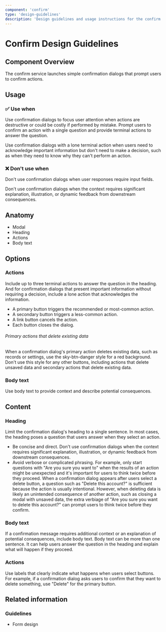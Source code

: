 ```yaml
---
component: 'confirm'
type: 'design-guidelines'
description: 'Design guidelines and usage instructions for the confirm component extracted from SKY UX documentation.'
---
```


# Confirm Design Guidelines

## Component Overview
The confirm service launches simple confirmation dialogs that prompt users to confirm actions.

## Usage

### ✅ Use when

Use confirmation dialogs to focus user attention when actions are destructive or could be costly if performed by mistake. Prompt users to confirm an action with a single question and provide terminal actions to answer the question.

Use confirmation dialogs with a lone terminal action when users need to acknowledge important information but don't need to make a decision, such as when they need to know why they can't perform an action.

### ❌ Don't use when

Don't use confirmation dialogs when user responses require input fields.

Don't use confirmation dialogs when the context requires significant explanation, illustration, or dynamic feedback from downstream consequences.

## Anatomy

- Modal
- Heading
- Actions
- Body text

## Options

### Actions

Include up to three terminal actions to answer the question in the heading. And for confirmation dialogs that present important information without requiring a decision, include a lone action that acknowledges the information.

- A primary button triggers the recommended or most-common action.
- A secondary button triggers a less-common action.
- A link button cancels the action.
- Each button closes the dialog.

###### Primary actions that delete existing data

When a confirmation dialog's primary action deletes existing data, such as records or settings, use the sky-btn-danger style for a red background. Don't use this style for any other buttons, including actions that delete unsaved data and secondary actions that delete existing data.

### Body text

Use body text to provide context and describe potential consequences.

## Content

### Heading

Limit the confirmation dialog's heading to a single sentence. In most cases, the heading poses a question that users answer when they select an action.

- Be concise and direct. Don't use confirmation dialogs when the context requires significant explanation, illustration, or dynamic feedback from downstream consequences.
- Avoid verbose or complicated phrasing. For example, only start questions with "Are you sure you want to" when the results of an action might be unexpected and it's important for users to think twice before they proceed. When a confirmation dialog appears after users select a delete button, a question such as "Delete this account?" is sufficient because the action is usually intentional. However, when deleting data is likely an unintended consequence of another action, such as closing a modal with unsaved data, the extra verbiage of "Are you sure you want to delete this account?" can prompt users to think twice before they confirm.

### Body text

If a confirmation message requires additional context or an explanation of potential consequences, include body text. Body text can be more than one sentence. It can help users answer the question in the heading and explain what will happen if they proceed.

### Actions

Use labels that clearly indicate what happens when users select buttons. For example, if a confirmation dialog asks users to confirm that they want to delete something, use "Delete" for the primary button.

## Related information

### Guidelines

- Form design